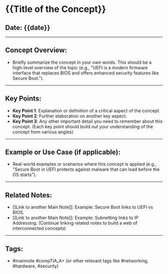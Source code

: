 # {{Title of the Concept}}

## Date: {{date}}

---

## Concept Overview:
- Briefly summarize the concept in your own words. This should be a high-level overview of the topic (e.g., "UEFI is a modern firmware interface that replaces BIOS and offers enhanced security features like Secure Boot.").

---

## Key Points:
- **Key Point 1**: Explanation or definition of a critical aspect of the concept.
- **Key Point 2**: Further elaboration on another key aspect.
- **Key Point 3**: Any other important detail you need to remember about this concept.
(Each key point should build out your understanding of the concept from various angles)

---

## Example or Use Case (if applicable):
- Real-world examples or scenarios where this concept is applied (e.g., "Secure Boot in UEFI protects against malware that can load before the OS starts").

---

## Related Notes:
- [[Link to another Main Note]]: Example: Secure Boot links to UEFI vs BIOS.
- [[Link to another Main Note]]: Example: Subnetting links to IP Addressing.
(Continue linking related notes to build a web of interconnected concepts)

---

## Tags:
- #mainnote #compTIA_A+ (or other relevant tags like #networking, #hardware, #security)

